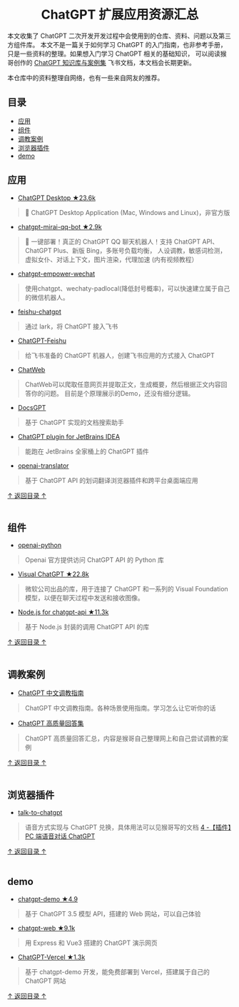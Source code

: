 <h1 align="center">ChatGPT 扩展应用资源汇总</h1>

本文收集了 ChatGPT 二次开发开发过程中会使用到的仓库、资料、问题以及第三方组件库。
本文不是一篇关于如何学习 ChatGPT 的入门指南，也非参考手册，只是一些资料的整理。如果想入门学习 ChatGPT 相关的基础知识，
可以阅读猴哥创作的 [ChatGPT 知识库与案例集](https://l2tszbl819.feishu.cn/docx/SBCKdyN3Co5ayGxkkPfc8nm8nYg) 飞书文档，本文档会长期更新。

本仓库中的资料整理自网络，也有一些来自网友的推荐。


## 目录

- [应用](#应用)
- [组件](#组件)
- [调教案例](#调教案例)
- [浏览器插件](#浏览器插件)
- [demo](#demo)

## 应用

- [ChatGPT Desktop ★23.6k](https://github.com/lencx/ChatGPT)
> 🔮 ChatGPT Desktop Application (Mac, Windows and Linux)，非官方版

- [chatgpt-mirai-qq-bot ★2.9k](https://github.com/lss233/chatgpt-mirai-qq-bot)
> 🚀 一键部署！真正的 ChatGPT QQ 聊天机器人！支持 ChatGPT API、 ChatGPT Plus、新版 Bing，多账号负载均衡，
> 人设调教，敏感词检测，虚拟女仆、对话上下文，图片渲染，代理加速 (内有视频教程）

- [chatgpt-empower-wechat](https://github.com/JasonSTong/chatgpt-empower-wechat)
> 使用chatgpt、wechaty-padlocal(降低封号概率)，可以快速建立属于自己的微信机器人。

- [feishu-chatgpt](https://github.com/Leizhenpeng/feishu-chatgpt)
> 通过 lark，将 ChatGPT 接入飞书

- [ChatGPT-Feishu](https://github.com/bestony/ChatGPT-Feishu)
> 给飞书准备的 ChatGPT 机器人，创建飞书应用的方式接入 ChatGPT

- [ChatWeb](https://github.com/SkywalkerDarren/chatWeb) 
> ChatWeb可以爬取任意网页并提取正文，生成概要，然后根据正文内容回答你的问题。 目前是个原理展示的Demo，还没有细分逻辑。

- [DocsGPT](https://github.com/arc53/DocsGPT)
> 基于 ChatGPT 实现的文档搜索助手

- [ChatGPT plugin for JetBrains IDEA](https://github.com/dromara/ChatGPT)
> 能跑在 JetBrains 全家桶上的 ChatGPT 插件

- [openai-translator](https://github.com/yetone/openai-translator)
> 基于 ChatGPT API 的划词翻译浏览器插件和跨平台桌面端应用


[↑ 返回目录 ↑](#目录)
<br><br>

## 组件
- [openai-python](https://github.com/openai/openai-python)
> Openai 官方提供访问 ChatGPT API 的 Python 库

- [Visual ChatGPT ★22.8k](https://github.com/microsoft/visual-chatgpt)
> 微软公司出品的库，用于连接了 ChatGPT 和一系列的 Visual Foundation模型，以便在聊天过程中发送和接收图像。

- [Node.js for chatgpt-api ★11.3k](https://github.com/transitive-bullshit/chatgpt-api)
> 基于 Node.js 封装的调用 ChatGPT API 的库

[↑ 返回目录 ↑](#目录)
<br><br>

## 调教案例

- [ChatGPT 中文调教指南](https://github.com/PlexPt/awesome-chatgpt-prompts-zh)
> ChatGPT 中文调教指南。各种场景使用指南。学习怎么让它听你的话

- [ChatGPT 高质量回答集](https://l2tszbl819.feishu.cn/sheets/shtcnUozyuDgJwzT9fQiKtU53wf)
> ChatGPT 高质量回答汇总，内容是猴哥自己整理网上和自己尝试调教的案例

[↑ 返回目录 ↑](#目录)
<br><br>


## 浏览器插件

- [talk-to-chatgpt](https://github.com/C-Nedelcu/talk-to-chatgpt)
> 语音方式实现与 ChatGPT 兑换，具体用法可以见猴哥写的文档
> [4 -【插件】PC 端语音对话 ChatGPT](https://l2tszbl819.feishu.cn/docx/SBCKdyN3Co5ayGxkkPfc8nm8nYg)

[↑ 返回目录 ↑](#目录)
<br><br>

## demo
- [chatgpt-demo ★4.9](https://github.com/ddiu8081/chatgpt-demo)
> 基于 ChatGPT 3.5 模型 API，搭建的 Web 网站，可以自己体验

- [chatgpt-web ★9.1k](https://github.com/Chanzhaoyu/chatgpt-web)
> 用 Express 和 Vue3 搭建的 ChatGPT 演示网页

- [ChatGPT-Vercel ★1.3k](https://github.com/ourongxing/chatgpt-vercel)
> 基于 chatgpt-demo 开发，能免费部署到 Vercel，搭建属于自己的 ChatGPT 网站

[↑ 返回目录 ↑](#目录)
